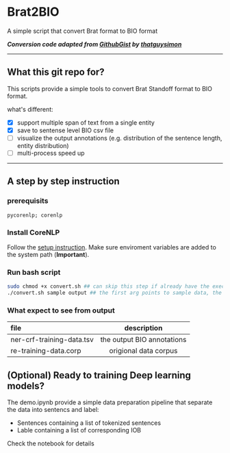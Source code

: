 # Brat2BIO
A simple script that convert Brat format to BIO format

 ***Conversion code adapted from [GithubGist](https://gist.github.com/thatguysimon/6caa622be083f97b8c5c9a10478ba058) by [thatguysimon](https://gist.github.com/thatguysimon)***

___
## What this git repo for?
This scripts provide a simple tools to convert Brat Standoff format to BIO format. 

what's different:
- [x] support multiple span of text from a single entity
- [x] save to sentense level BIO csv file
- [ ] visualize the output annotations (e.g. distribution of the sentence length, entity distribution)
- [ ] multi-process speed up

___

## A step by step instruction

### prerequisits
```packages
pycorenlp; corenlp
```

### Install CoreNLP
Follow the [setup instruction](https://stanfordnlp.github.io/CoreNLP/download.html#steps-to-setup-from-the-official-release). Make sure enviroment variables are added to the system path (**Important**).

### Run bash script
```bash
sudo chmod +x convert.sh ## can skip this step if already have the execute permission
./convert.sh sample output ## the first arg points to sample data, the second args indicate the path of output directory
```

### What expect to see from output
|file|description|
|:---|:---:|
 ner-crf-training-data.tsv | the output BIO annotations|
re-training-data.corp | origional data corpus|



## (Optional) Ready to training Deep learning models?
The demo.ipynb provide a simple data preparation pipeline that separate the data into sentencs and label:

- Sentences containing a list of tokenized sentences
- Lable containing a list of corresponding IOB

Check the notebook for details





